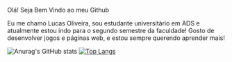 Olá! Seja Bem Vindo ao meu Github

Eu me chamo Lucas Oliveira, sou estudante universitário em ADS e atualmente estou indo para o segundo semestre da faculdade!
Gosto de desenvolver jogos e páginas web, e estou sempre querendo aprender mais!

![Anurag's GitHub stats](https://github-readme-stats.vercel.app/api?username=luzallenbates&show_icons=true&theme=transparent)
[![Top Langs](https://github-readme-stats.vercel.app/api/top-langs/?username=luzallenbates&layout=donut)](https://github.com/anuraghazra/github-readme-stats)

<!--
**luzallenbates/luzallenbates** is a ✨ _special_ ✨ repository because its `README.md` (this file) appears on your GitHub profile.

Here are some ideas to get you started:

- 🔭 I’m currently working on ...
- 🌱 I’m currently learning ...
- 👯 I’m looking to collaborate on ...
- 🤔 I’m looking for help with ...
- 💬 Ask me about ...
- 📫 How to reach me: ...
- 😄 Pronouns: ...
- ⚡ Fun fact: ...
-->
